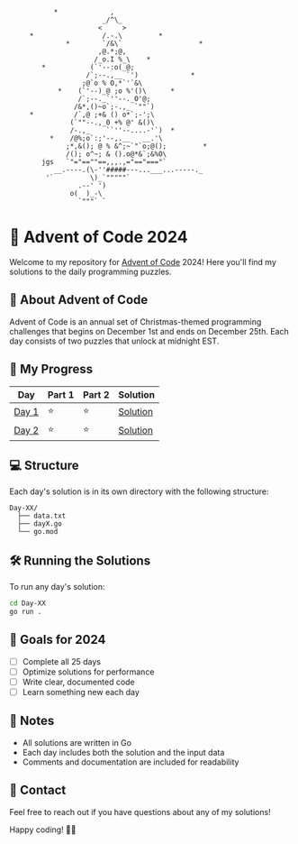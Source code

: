 ```ascii
           *             ,
                       _/^\_
                      <     >
     *                 /.-.\         *
              *        `/&\`                   *
                      ,@.*;@,
                     /_o.I %_\    *
        *           (`'--:o(_@;
                   /`;--.,__ `')             *
                  ;@`o % O,*`'`&\ 
            *    (`'--)_@ ;o %'()\      *
                 /`;--._`''--._O'@;
                /&*,()~o`;-.,_ `""`)
     *          /`,@ ;+& () o*`;-';\
               (`""--.,_0 +% @' &()\
               /-.,_    ``''--....-'`)  *
          *    /@%;o`:;'--,.__   __.'\
              ;*,&(); @ % &^;~`"`o;@();         *
              /(); o^~; & ().o@*&`;&%O\
        jgs   `"="==""==,,,.,="=="==="`
           __.----.(\-''#####---...___...-----._
         '`         \)_`"""""`
                 .--' ')
               o(  )_-\
                 `"""` `
```

# 🎄 Advent of Code 2024

Welcome to my repository for [Advent of Code](https://adventofcode.com/) 2024! Here you'll find my solutions to the daily programming puzzles.

## 📝 About Advent of Code

Advent of Code is an annual set of Christmas-themed programming challenges that begins on December 1st and ends on December 25th. Each day consists of two puzzles that unlock at midnight EST.

## 🚀 My Progress

| Day | Part 1 | Part 2 | Solution |
|-----|--------|--------|----------|
| [Day 1](https://adventofcode.com/2024/day/1) | ⭐ | ⭐ | [Solution](Day-1/day1.go) |
| [Day 2](https://adventofcode.com/2024/day/2) | ⭐ | ⭐ | [Solution](Day-2/day2.go) |
<!-- Add more days as you complete them -->

## 💻 Structure

Each day's solution is in its own directory with the following structure:
```
Day-XX/
  ├── data.txt
  ├── dayX.go
  └── go.mod
```

## 🛠️ Running the Solutions

To run any day's solution:

```bash
cd Day-XX
go run .
```

## 🌟 Goals for 2024

- [ ] Complete all 25 days
- [ ] Optimize solutions for performance
- [ ] Write clear, documented code
- [ ] Learn something new each day

## 📝 Notes

- All solutions are written in Go
- Each day includes both the solution and the input data
- Comments and documentation are included for readability

## 🤝 Contact

Feel free to reach out if you have questions about any of my solutions!

Happy coding! 🎄✨